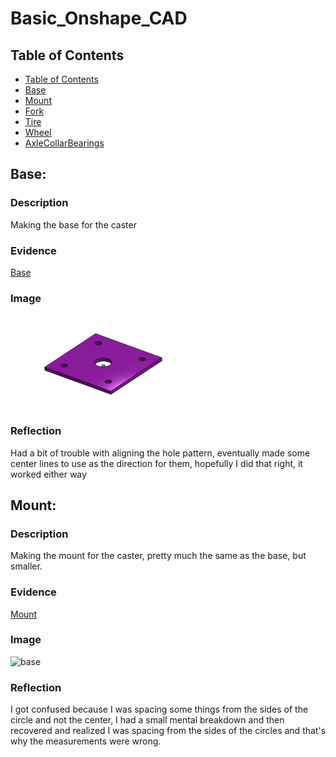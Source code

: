 # Basic_Onshape_CAD

## Table of Contents
* [Table of Contents](#Table-of-Contents)
* [Base](#Base)
* [Mount](#Mount)
* [Fork](#Fork)
* [Tire](#Tire)
* [Wheel](#Wheel)
* [AxleCollarBearings](#AxleCollarBearings)

## Base:

### Description
Making the base for the caster
### Evidence
[Base](https://cvilleschools.onshape.com/documents/b7f59dcac0633dd6a51cf67c/w/f829e1386e8839178e00dad1/e/706d8a15176f86e16b580eed)
### Image
<img src="images/mount.png" alt="base" width="300" height="150">

### Reflection
Had a bit of trouble with aligning the hole pattern, eventually made some center lines to use as the direction for them, hopefully I did that right, it worked either way


## Mount:


### Description
Making the mount for the caster, pretty much the same as the base, but smaller.
### Evidence
[Mount](https://cvilleschools.onshape.com/documents/b7f59dcac0633dd6a51cf67c/w/f829e1386e8839178e00dad1/e/df5d5dc31249bb90b55d8450)
### Image
<img src="images/yes.jpg" alt="base" width="300" height="150">

### Reflection
I got confused because I was spacing some things from the sides of the circle and not the center, I had a small mental breakdown and then recovered and realized I was spacing from the sides of the circles and that's why the measurements were wrong.
